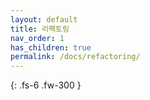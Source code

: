 ```yaml
---
layout: default
title: 리팩토링
nav_order: 1
has_children: true
permalink: /docs/refactoring/
---
```


{: .fs-6 .fw-300 }
